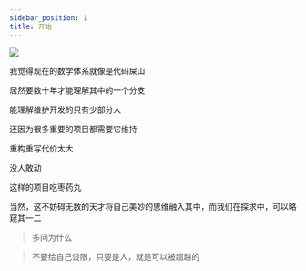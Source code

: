```yaml
---
sidebar_position: 1
title: 开始
---
```


![](https://s2.loli.net/2022/04/22/L8uGdbfJIU1NptH.jpg)

我觉得现在的数学体系就像是代码屎山

居然要数十年才能理解其中的一个分支

能理解维护开发的只有少部分人

还因为很多重要的项目都需要它维持

重构重写代价太大

没人敢动

这样的项目吃枣药丸

当然，这不妨碍无数的天才将自己美妙的思维融入其中，而我们在探求中，可以略窥其一二

> 多问为什么

> 不要给自己设限，只要是人，就是可以被超越的